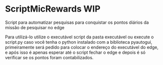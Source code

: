 # ScriptMicRewards WIP
Script para automatizar pesquisas para conquistar os pontos diários da missão de pesquisar no edge

Para utilizá-lo utilize o executável script da pasta executável ou execute o script.py caso você tenha o python instalado com a biblioteca pyautogui,
primeiramente será pedido para colocar o endereço do executável do edge, e após isso é apenas esperar até o script 
fechar o edge e depois é só verificar se os pontos foram contabilizados.
